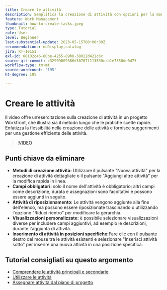 ```yaml
---
title: Creare le attività
description: Semplifica la creazione di attività con opzioni per la modifica dettagliata o in linea, il riposizionamento flessibile, viste personalizzate per campi aggiuntivi e il posizionamento specifico, ad esempio utilizzando "Inserisci attività sotto" in Workfront.
feature: Work Management
thumbnail: how-to-create-tasks.jpeg
type: Tutorial
role: User
level: Beginner
last-substantial-update: 2023-05-15T00:00:00Z
recommendations: noDisplay,catalog
jira: KT-10151
exl-id: 68102c46-80be-4255-89b8-38022d421c6c
source-git-commit: c32909809386d30767f113530ccb1e7358de0473
workflow-type: tm+mt
source-wordcount: '195'
ht-degree: 10%

---
```


# Creare le attività

Il video offre un’esercitazione sulla creazione di attività in un progetto Workfront, che illustra sia il metodo lungo che le pratiche scelte rapide. Enfatizza la flessibilità nella creazione delle attività e fornisce suggerimenti per una gestione efficiente delle attività.


>[!VIDEO](https://video.tv.adobe.com/v/3419372/?quality=12&learn=on&enablevpops)

## Punti chiave da eliminare

* **Metodi di creazione attività:** Utilizzare il pulsante &quot;Nuova attività&quot; per la creazione di attività dettagliate o il pulsante &quot;Aggiungi altre attività&quot; per la modifica rapida in linea.
* **Campi obbligatori:** &#x200B;solo il nome dell&#39;attività è obbligatorio; altri campi come descrizione, durata e assegnazioni sono facoltativi e possono essere aggiunti in seguito. &#x200B;
* **Attività di riposizionamento:** &#x200B;Le attività vengono aggiunte alla fine dell&#39;elenco, ma possono essere riposizionate trascinando o utilizzando l&#39;opzione &quot;Riduci rientro&quot; per modificare la gerarchia.
* **Visualizzazioni personalizzate:** è possibile selezionare visualizzazioni diverse per includere campi aggiuntivi, ad esempio le descrizioni, durante l&#39;aggiunta di attività. &#x200B;
* **Inserimento di attività in posizioni specifiche:** &#x200B;Fare clic con il pulsante destro del mouse tra le attività esistenti e selezionare &quot;Inserisci attività sotto&quot; per inserire una nuova attività in una posizione specifica.


## Tutorial consigliati su questo argomento

* [Comprendere le attività principali e secondarie](/help/manage-work/tasks/understand-parent-child-tasks.md)
* [Utilizzare le attività](/help/manage-work/tasks/work-with-tasks.md)
* [Assegnare attività dal piano di progetto](/help/manage-work/tasks/assign-tasks-from-the-project-plan.md)
